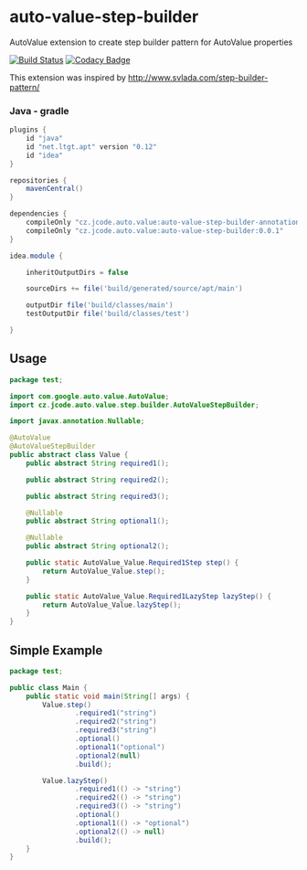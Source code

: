 # auto-value-step-builder
AutoValue extension to create step builder pattern for AutoValue properties

[![Build Status](https://travis-ci.org/sopak/auto-value-step-builder.svg?branch=master)](https://travis-ci.org/sopak/auto-value-step-builder)
[![Codacy Badge](https://api.codacy.com/project/badge/Grade/50182c994f8344aca764251ba3f50166)](https://www.codacy.com/app/sopak/auto-value-step-builder?utm_source=github.com&amp;utm_medium=referral&amp;utm_content=sopak/auto-value-step-builder&amp;utm_campaign=Badge_Grade)

This extension was inspired by http://www.svlada.com/step-builder-pattern/

### Java - gradle

```groovy
plugins {
    id "java"
    id "net.ltgt.apt" version "0.12"
    id "idea"
}

repositories {
    mavenCentral()
}

dependencies {
    compileOnly "cz.jcode.auto.value:auto-value-step-builder-annotations:0.0.1"
    compileOnly "cz.jcode.auto.value:auto-value-step-builder:0.0.1"
}

idea.module {

    inheritOutputDirs = false

    sourceDirs += file('build/generated/source/apt/main')

    outputDir file('build/classes/main')
    testOutputDir file('build/classes/test')

}
```

## Usage

```java
package test;

import com.google.auto.value.AutoValue;
import cz.jcode.auto.value.step.builder.AutoValueStepBuilder;

import javax.annotation.Nullable;

@AutoValue
@AutoValueStepBuilder
public abstract class Value {
    public abstract String required1();

    public abstract String required2();

    public abstract String required3();

    @Nullable
    public abstract String optional1();

    @Nullable
    public abstract String optional2();

    public static AutoValue_Value.Required1Step step() {
        return AutoValue_Value.step();
    }

    public static AutoValue_Value.Required1LazyStep lazyStep() {
        return AutoValue_Value.lazyStep();
    }
}

```

## Simple Example

```java
package test;

public class Main {
    public static void main(String[] args) {
        Value.step()
                .required1("string")
                .required2("string")
                .required3("string")
                .optional()
                .optional1("optional")
                .optional2(null)
                .build();

        Value.lazyStep()
                .required1(() -> "string")
                .required2(() -> "string")
                .required3(() -> "string")
                .optional()
                .optional1(() -> "optional")
                .optional2(() -> null)
                .build();
    }
}
```
